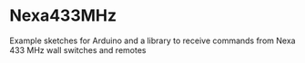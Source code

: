 # Nexa433MHz
Example sketches for Arduino and a library to receive commands from Nexa 433 MHz wall switches and remotes
